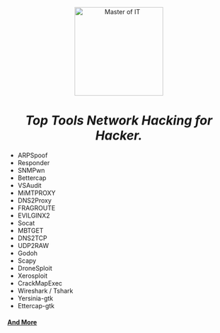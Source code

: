 <p align="center"><img src="https://github.com/Xcod3bughunt3r/blob/main/Advanced-Ethical-Hacker-Tools/images/04.png" alt="Master of IT" width="200"/></p>

<center><h1><i>Top Tools Network Hacking for Hacker.</i></h1></center>

* ARPSpoof
* Responder
* SNMPwn
* Bettercap
* VSAudit
* MiMTPROXY
* DNS2Proxy
* FRAGROUTE
* EVILGINX2
* Socat
* MBTGET
* DNS2TCP
* UDP2RAW
* Godoh
* Scapy
* DroneSploit
* Xerosploit
* CrackMapExec
* Wireshark / Tshark
* Yersinia-gtk
* Ettercap-gtk


#### [And More](https://github.com/Xcod3bughunt3r/Xcod3bughunt3r/)